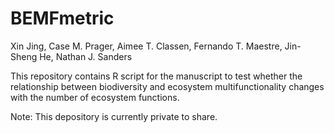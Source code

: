 # BEMFmetric

Xin Jing, Case M. Prager, Aimee T. Classen, Fernando T. Maestre, Jin-Sheng He, Nathan J. Sanders

This repository contains R script for the manuscript to test whether the relationship between biodiversity and ecosystem multifunctionality changes with the number of ecosystem functions.

Note: This depository is currently private to share.

